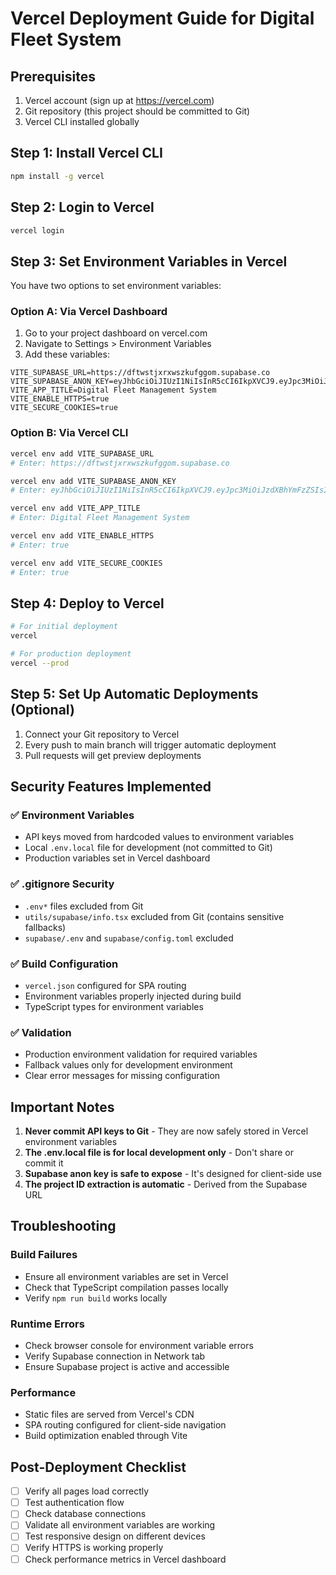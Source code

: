 # Vercel Deployment Guide for Digital Fleet System

## Prerequisites
1. Vercel account (sign up at https://vercel.com)
2. Git repository (this project should be committed to Git)
3. Vercel CLI installed globally

## Step 1: Install Vercel CLI
```bash
npm install -g vercel
```

## Step 2: Login to Vercel
```bash
vercel login
```

## Step 3: Set Environment Variables in Vercel
You have two options to set environment variables:

### Option A: Via Vercel Dashboard
1. Go to your project dashboard on vercel.com
2. Navigate to Settings > Environment Variables
3. Add these variables:

```
VITE_SUPABASE_URL=https://dftwstjxrxwszkufggom.supabase.co
VITE_SUPABASE_ANON_KEY=eyJhbGciOiJIUzI1NiIsInR5cCI6IkpXVCJ9.eyJpc3MiOiJzdXBhYmFzZSIsInJlZiI6ImRmdHdzdGp4cnh3c3prdWZnZ29tIiwicm9sZSI6ImFub24iLCJpYXQiOjE3NTMzODU1MDMsImV4cCI6MjA2ODk2MTUwM30.kui2ggN_OhOokDzX46wEcP_yb8HHEseyB4aF9ZnRMns
VITE_APP_TITLE=Digital Fleet Management System
VITE_ENABLE_HTTPS=true
VITE_SECURE_COOKIES=true
```

### Option B: Via Vercel CLI
```bash
vercel env add VITE_SUPABASE_URL
# Enter: https://dftwstjxrxwszkufggom.supabase.co

vercel env add VITE_SUPABASE_ANON_KEY
# Enter: eyJhbGciOiJIUzI1NiIsInR5cCI6IkpXVCJ9.eyJpc3MiOiJzdXBhYmFzZSIsInJlZiI6ImRmdHdzdGp4cnh3c3prdWZnZ29tIiwicm9sZSI6ImFub24iLCJpYXQiOjE3NTMzODU1MDMsImV4cCI6MjA2ODk2MTUwM30.kui2ggN_OhOokDzX46wEcP_yb8HHEseyB4aF9ZnRMns

vercel env add VITE_APP_TITLE
# Enter: Digital Fleet Management System

vercel env add VITE_ENABLE_HTTPS
# Enter: true

vercel env add VITE_SECURE_COOKIES
# Enter: true
```

## Step 4: Deploy to Vercel
```bash
# For initial deployment
vercel

# For production deployment
vercel --prod
```

## Step 5: Set Up Automatic Deployments (Optional)
1. Connect your Git repository to Vercel
2. Every push to main branch will trigger automatic deployment
3. Pull requests will get preview deployments

## Security Features Implemented

### ✅ Environment Variables
- API keys moved from hardcoded values to environment variables
- Local `.env.local` file for development (not committed to Git)
- Production variables set in Vercel dashboard

### ✅ .gitignore Security
- `.env*` files excluded from Git
- `utils/supabase/info.tsx` excluded from Git (contains sensitive fallbacks)
- `supabase/.env` and `supabase/config.toml` excluded

### ✅ Build Configuration
- `vercel.json` configured for SPA routing
- Environment variables properly injected during build
- TypeScript types for environment variables

### ✅ Validation
- Production environment validation for required variables
- Fallback values only for development environment
- Clear error messages for missing configuration

## Important Notes

1. **Never commit API keys to Git** - They are now safely stored in Vercel environment variables
2. **The .env.local file is for local development only** - Don't share or commit it
3. **Supabase anon key is safe to expose** - It's designed for client-side use
4. **The project ID extraction is automatic** - Derived from the Supabase URL

## Troubleshooting

### Build Failures
- Ensure all environment variables are set in Vercel
- Check that TypeScript compilation passes locally
- Verify `npm run build` works locally

### Runtime Errors
- Check browser console for environment variable errors
- Verify Supabase connection in Network tab
- Ensure Supabase project is active and accessible

### Performance
- Static files are served from Vercel's CDN
- SPA routing configured for client-side navigation
- Build optimization enabled through Vite

## Post-Deployment Checklist

- [ ] Verify all pages load correctly
- [ ] Test authentication flow
- [ ] Check database connections
- [ ] Validate all environment variables are working
- [ ] Test responsive design on different devices
- [ ] Verify HTTPS is working properly
- [ ] Check performance metrics in Vercel dashboard
